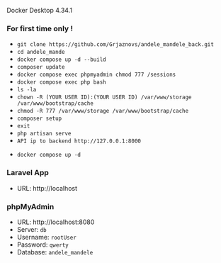 Docker Desktop 4.34.1

### For first time only !
- `git clone https://github.com/Grjaznovs/andele_mandele_back.git`
- `cd andele_mande`
- `docker compose up -d --build`
- `composer update`
- `docker compose exec phpmyadmin chmod 777 /sessions`
- `docker compose exec php bash`
- `ls -la`
- `chown -R (YOUR USER ID):(YOUR USER ID) /var/www/storage /var/www/bootstrap/cache`
- `chmod -R 777 /var/www/storage /var/www/bootstrap/cache`
- `composer setup`
- `exit`
- `php artisan serve`
- `API ip to backend http://127.0.0.1:8000`

[//]: # (- `docker-compose exec php php artisan migrate`)

[//]: # (- `docker-compose exec php php artisan db:seed`)
- `docker compose up -d`

[//]: # (- `npm run dev`)

### Laravel App
- URL: http://localhost

### phpMyAdmin
- URL: http://localhost:8080
- Server: `db`
- Username: `rootUser`
- Password: `qwerty`
- Database: `andele_mandele`
